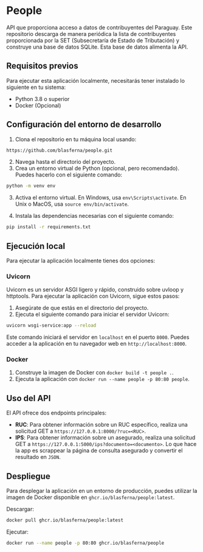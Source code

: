 # People

API que proporciona acceso a datos de contribuyentes del Paraguay. Este repositorio descarga de manera periódica la lista de contribuyentes proporcionada por la SET (Subsecretaría de Estado de Tributación) y construye una base de datos SQLite. Esta base de datos alimenta la API.

## Requisitos previos

Para ejecutar esta aplicación localmente, necesitarás tener instalado lo siguiente en tu sistema:

- Python 3.8 o superior
- Docker (Opcional)



## Configuración del entorno de desarrollo

1. Clona el repositorio en tu máquina local usando:

```bash
https://github.com/blasferna/people.git
```

2. Navega hasta el directorio del proyecto.
3. Crea un entorno virtual de Python (opcional, pero recomendado). Puedes hacerlo con el siguiente comando:

```bash
python -m venv env
```

3. Activa el entorno virtual. En Windows, usa `env\Scripts\activate`. En Unix o MacOS, usa `source env/bin/activate`.

4. Instala las dependencias necesarias con el siguiente comando:
```bash
pip install -r requirements.txt
```


## Ejecución local

Para ejecutar la aplicación localmente tienes dos opciones:

### Uvicorn

Uvicorn es un servidor ASGI ligero y rápido, construido sobre uvloop y httptools. Para ejecutar la aplicación con Uvicorn, sigue estos pasos:

1. Asegúrate de que estás en el directorio del proyecto.
2. Ejecuta el siguiente comando para iniciar el servidor Uvicorn:

```bash
uvicorn wsgi-service:app --reload
```

Este comando iniciará el servidor en `localhost` en el puerto `8000`. Puedes acceder a la aplicación en tu navegador web en `http://localhost:8000`.

### Docker

1. Construye la imagen de Docker con `docker build -t people .`.
2. Ejecuta la aplicación con `docker run --name people -p 80:80 people`.


## Uso del API

El API ofrece dos endpoints principales:

- **RUC**: Para obtener información sobre un RUC específico, realiza una solicitud GET a `https://127.0.0.1:8000/?ruc=<RUC>`.
- **IPS**: Para obtener información sobre un asegurado, realiza una solicitud GET a `https://127.0.0.1:5000/ips?documento=<documento>`. Lo que hace la app es scrappear la página de consulta asegurado y convertir el resultado en `JSON`.

## Despliegue

Para desplegar la aplicación en un entorno de producción, puedes utilizar la imagen de Docker disponible en `ghcr.io/blasferna/people:latest`.

Descargar:
```bash
docker pull ghcr.io/blasferna/people:latest
```
Ejecutar:
```bash
docker run --name people -p 80:80 ghcr.io/blasferna/people
```

